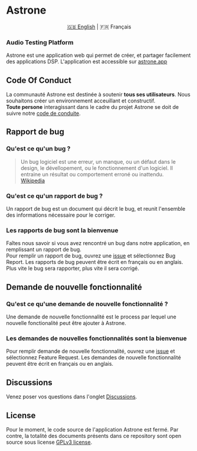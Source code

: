 # Astrone

<p align="center">
  <a href="https://github.com/Jerboas86/astrone-feedback/">🇬🇧 English</a> |
  <span>🇫🇷 Français</span>
</p>

### Audio Testing Platform

Astrone est une application web qui permet de créer, et partager facilement des applications DSP.
L'application est accessible sur [astrone.app](www.astrone.app)

## Code Of Conduct

La communauté Astrone est destinée à soutenir **tous ses utilisateurs**. Nous souhaitons créer un environnement acceuillant et constructif.\
**Toute persone** interagissant dans le cadre du projet Astrone se doit de suivre notre [code de conduite](https://github.com/Jerboas86/astrone-feedback/tree/master/lang/fr/CODE_OF_CONDUCT.md).

## Rapport de bug

### Qu'est ce qu'un bug ?

> Un bug logiciel est une erreur, un manque, ou un défaut dans le design, le
> dévellopement, ou le fonctionnement d'un logiciel. Il entraine un résultat ou
> comportement erroné ou inattendu.\
> [Wikipedia](https://en.wikipedia.org/wiki/Software_bug)

### Qu'est ce qu'un rapport de bug ?

Un rapport de bug est un document qui décrit le bug, et reunit l'ensemble des informations nécessaire pour le corriger.

### Les rapports de bug sont la bienvenue

Faîtes nous savoir si vous avez rencontré un bug dans notre application, en remplissant un rapport de bug.\
Pour remplir un rapport de bug, ouvrez une [issue](https://github.com/Jerboas86/astrone-feedback/issues/new/choose) et sélectionnez Bug Report. Les rapports de bug peuvent être écrit en français ou en anglais. Plus vite le bug sera rapporter, plus vite il sera corrigé.

## Demande de nouvelle fonctionnalité

### Qu'est ce qu'une demande de nouvelle fonctionnalité ?

Une demande de nouvelle fonctionnalité est le process par lequel une nouvelle fonctionalité peut être ajouter à Astrone.

### Les demandes de nouvelles fonctionnalités sont la bienvenue

Pour remplir demande de nouvelle fonctionnalité, ouvrez une [issue](https://github.com/Jerboas86/astrone-feedback/issues/new/choose) et sélectionnez Feature Request. Les demandes de nouvelle fonctionnalité peuvent être écrit en français ou en anglais.

## Discussions

Venez poser vos questions dans l'onglet [Discussions](https://github.com/Jerboas86/astrone-feedback/discussions).

## License

Pour le moment, le code source de l'application Astrone est fermé. Par contre, la totalité des documents présents
dans ce repository sont open source sous license [GPLv3 license](https://github.com/Jerboas86/astrone-feedback/tree/master/LICENSE.md).
